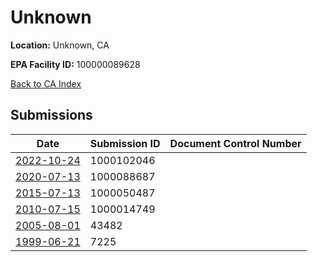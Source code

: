 # Unknown

**Location:** Unknown, CA

**EPA Facility ID:** 100000089628

[Back to CA Index](../../index.md)

## Submissions

| Date | Submission ID | Document Control Number |
|------|--------------|-------------------------|
| [2022-10-24](submissions/1000102046.md) | 1000102046 |  |
| [2020-07-13](submissions/1000088687.md) | 1000088687 |  |
| [2015-07-13](submissions/1000050487.md) | 1000050487 |  |
| [2010-07-15](submissions/1000014749.md) | 1000014749 |  |
| [2005-08-01](submissions/43482.md) | 43482 |  |
| [1999-06-21](submissions/7225.md) | 7225 |  |
